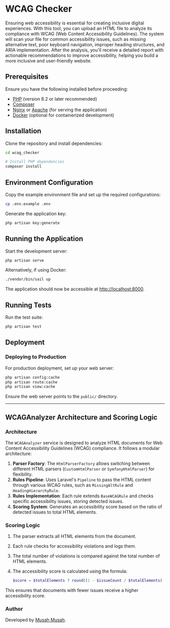 # WCAG Checker
Ensuring web accessibility is essential for creating inclusive
digital experiences. With this tool, you can upload an HTML file
to analyze its compliance with WCAG (Web Content Accessibility
Guidelines). The system will scan your file for common
accessibility issues, such as missing alternative text, poor
keyboard navigation, improper heading structures, and ARIA
implementation. After the analysis, you&#39;ll receive a detailed
report with actionable recommendations to improve accessibility,
helping you build a more inclusive and user-friendly website.

## Prerequisites

Ensure you have the following installed before proceeding:
- [PHP](https://www.php.net/) (version 8.2 or later recommended)
- [Composer](https://getcomposer.org/)
- [Nginx](https://www.nginx.com/) or [Apache](https://httpd.apache.org/) (for serving the application)
- [Docker](https://www.docker.com/) (optional for containerized development)

## Installation

Clone the repository and install dependencies:

```bash
cd wcag_checker

# Install PHP dependencies
composer install
```

## Environment Configuration

Copy the example environment file and set up the required configurations:

```bash
cp .env.example .env
```

Generate the application key:

```bash
php artisan key:generate
```

## Running the Application

Start the development server:

```bash
php artisan serve
```

Alternatively, if using Docker:

```bash
./vendor/bin/sail up 
```

The application should now be accessible at [http://localhost:8000](http://localhost:8000).


## Running Tests

Run the test suite:

```bash
php artisan test
```

## Deployment

### Deploying to Production

For production deployment, set up your web server:

```bash
php artisan config:cache
php artisan route:cache
php artisan view:cache
```

Ensure the web server points to the `public/` directory.

---

## WCAGAnalyzer Architecture and Scoring Logic

### Architecture

The `WCAGAnalyzer` service is designed to analyze HTML documents for Web Content Accessibility Guidelines (WCAG) compliance. It follows a modular architecture:

1. **Parser Factory**: The `HtmlParserFactory` allows switching between different HTML parsers (`CustomHtmlParser` or `SymfonyHtmlParser`) for flexibility.
2. **Rules Pipeline**: Uses Laravel's `Pipeline` to pass the HTML content through various WCAG rules, such as `MissingAltRule` and `HeadingHierarchyRule`.
3. **Rules Implementation**: Each rule extends `BaseWCAGRule` and checks specific accessibility issues, storing detected issues.
4. **Scoring System**: Generates an accessibility score based on the ratio of detected issues to total HTML elements.

### Scoring Logic

1. The parser extracts all HTML elements from the document.
2. Each rule checks for accessibility violations and logs them.
3. The total number of violations is compared against the total number of HTML elements.
4. The accessibility score is calculated using the formula:

   ```php
   $score = $totalElements ? round((1 - $issueCount / $totalElements) * 100, 2) : 100;
   ```

This ensures that documents with fewer issues receive a higher accessibility score.

### Author
Developed by [Musah Musah](https://github.com/musahmusah).
